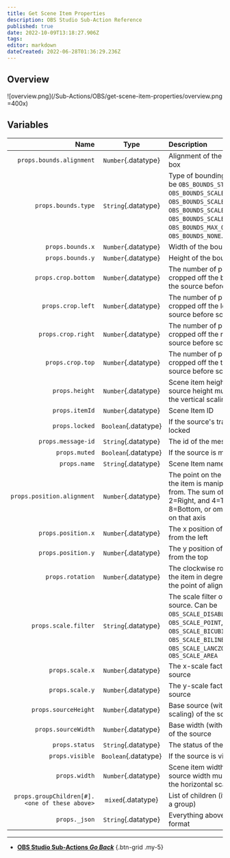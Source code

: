 ```yaml
---
title: Get Scene Item Properties
description: OBS Studio Sub-Action Reference
published: true
date: 2022-10-09T13:18:27.906Z
tags: 
editor: markdown
dateCreated: 2022-06-28T01:36:29.236Z
---
```


## Overview

![overview.png](/Sub-Actions/OBS/get-scene-item-properties/overview.png =400x)

## Variables
Name | Type | Description
----:|:----:|:------------
`props.bounds.alignment` | `Number`{.datatype} | Alignment of the bounding box
`props.bounds.type` | `String`{.datatype} | Type of bounding box, Can be `OBS_BOUNDS_STRETCH`, `OBS_BOUNDS_SCALE_INNER`, `OBS_BOUNDS_SCALE_OUTER`, `OBS_BOUNDS_SCALE_TO_WIDTH`, `OBS_BOUNDS_SCALE_TO_HEIGHT`, `OBS_BOUNDS_MAX_ONLY` or `OBS_BOUNDS_NONE`.
`props.bounds.x` | `Number`{.datatype} | Width of the bounding box
`props.bounds.y` | `Number`{.datatype} | Height of the bounding box
`props.crop.bottom` | `Number`{.datatype} | The number of pixels cropped off the bottom of the source before scaling
`props.crop.left` | `Number`{.datatype} | The number of pixels cropped off the left of the source before scaling
`props.crop.right` | `Number`{.datatype} | The number of pixels cropped off the right of the source before scaling
`props.crop.top` | `Number`{.datatype} | The number of pixels cropped off the top of the source before scaling
`props.height` | `Number`{.datatype} | Scene item height (base source height multiplied by the vertical scaling factor)
`props.itemId` | `Number`{.datatype} | Scene Item ID
`props.locked` | `Boolean`{.datatype} | If the source's transform is locked
`props.message-id` | `String`{.datatype} | The id of the message
`props.muted` | `Boolean`{.datatype} | If the source is muted
`props.name` | `String`{.datatype} | Scene Item name
`props.position.alignment` | `Number`{.datatype} | The point on the source that the item is manipulated from. The sum of 1=Left or 2=Right, and 4=Top or 8=Bottom, or omit to centre on that axis
`props.position.x` | `Number`{.datatype} | The x position of the source from the left
`props.position.y` | `Number`{.datatype} | The y position of the source from the top
`props.rotation` | `Number`{.datatype} | The clockwise rotation of the item in degrees around the point of alignment
`props.scale.filter` | `String`{.datatype} | The scale filter of the source. Can be `OBS_SCALE_DISABLE`, `OBS_SCALE_POINT`, `OBS_SCALE_BICUBIC`, `OBS_SCALE_BILINEAR`, `OBS_SCALE_LANCZOS` or `OBS_SCALE_AREA`
`props.scale.x` | `Number`{.datatype} | The x-scale factor of the source
`props.scale.y` | `Number`{.datatype} | The y-scale factor of the source
`props.sourceHeight` | `Number`{.datatype} | Base source (without scaling) of the source
`props.sourceWidth` | `Number`{.datatype} | Base width (without scaling) of the source
`props.status` | `String`{.datatype} | The status of the sub-action
`props.visible` | `Boolean`{.datatype} | If the source is visible
`props.width` | `Number`{.datatype} | Scene item width (base source width multiplied by the horizontal scaling factor)
`props.groupChildren[#].<one of these above>` | `mixed`{.datatype} | List of children (if this item is a group)
`props._json` | `String`{.datatype} | Everything above in a json format

---

- [<i class="mdi mdi-chevron-left"></i> **OBS Studio Sub-Actions *Go Back***](/en/Sub-Actions/OBS)
{.btn-grid .my-5}